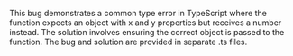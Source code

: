 This bug demonstrates a common type error in TypeScript where the function expects an object with x and y properties but receives a number instead. The solution involves ensuring the correct object is passed to the function.  The bug and solution are provided in separate .ts files.